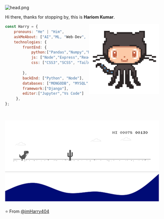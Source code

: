 ![head.png](https://github.com/imHarry404/my_django/blob/master/my%20django%20study/banner.png)

Hi there, thanks for stopping by, this is **Hariom Kumar**.

<img align='right' src="https://raw.githubusercontent.com/iCharlesZ/FigureBed/master/img/octocat.gif" width="230">

```javascript
const Harry = {
    pronouns: "He" | "Him",
    askMeAbout: ["AI","ML, "Web-Dev", "Tech"],
    technologies: {
        frontEnd: {
            python:["Pandas","Numpy","Matplotlib","OpenCv","TenserFlow","Keras"],
            js: ["Node","Express","React", "Angular"],
            css: ["CSS3","SCSS", "Tailwind"]
            
        },
        backEnd: ["Python", "Node"],
        databases: ["MONGODB", "MYSQL"],
        framework:["Django"], 
        editor:["Jupyter","Vs Code"]
     },
};



```
![Dino](https://raw.githubusercontent.com/sanket9006/sanket9006/master/dino.gif)
![bottom.png](https://raw.githubusercontent.com/iCharlesZ/FigureBed/master/img/readme-bottom.png)
---


⭐️ From [@imHarry404](https://github.com/imHarry404)


